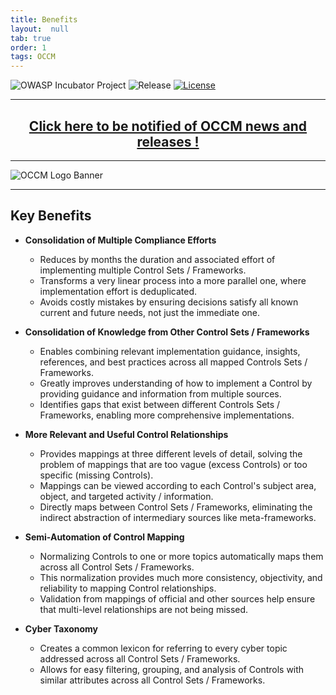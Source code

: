```yaml
---
title: Benefits
layout:  null
tab: true
order: 1
tags: OCCM
---
```


<!-- Global site tag (gtag.js) - Google Analytics -->
<script async src="https://www.googletagmanager.com/gtag/js?id=UA-153589924-2"></script>
<script>
  window.dataLayer = window.dataLayer || [];
  function gtag(){dataLayer.push(arguments);}
  gtag('js', new Date());

  gtag('config', 'UA-153589924-2');
</script>

![OWASP Incubator Project](https://owasp.org/www-project-cyber-controls-matrix/assets/images/OWASP-Incubator_Project-blue.svg)
![Release](https://owasp.org/www-project-cyber-controls-matrix/assets/images/release-tbd-blue.svg)
[![License](https://owasp.org/www-project-cyber-controls-matrix/assets/images/license-CC--BY_4.0-blue.svg)](https://creativecommons.org/licenses/by/4.0/)

***
<p><h2 style="text-align:center" target="_blank"><a href="https://eepurl.com/g3kJBP">Click here to be notified of OCCM news and releases !</a></h2></p>

***
![OCCM Logo Banner](https://owasp.org/www-project-cyber-controls-matrix/assets/images/OCCM-logo-1000x348-wht.png)

***
## Key Benefits

* **Consolidation of Multiple Compliance Efforts**
  - Reduces by months the duration and associated effort of implementing multiple Control Sets / Frameworks.
  - Transforms a very linear process into a more parallel one, where implementation effort is deduplicated.
  - Avoids costly mistakes by ensuring decisions satisfy all known current and future needs, not just the immediate one.

* **Consolidation of Knowledge from Other Control Sets / Frameworks**
  - Enables combining relevant implementation guidance, insights, references, and best practices across all mapped Controls Sets / Frameworks.
  - Greatly improves understanding of how to implement a Control by providing guidance and information from multiple sources.
  - Identifies gaps that exist between different Controls Sets / Frameworks, enabling more comprehensive implementations.

* **More Relevant and Useful Control Relationships**
  - Provides mappings at three different levels of detail, solving the problem of mappings that are too vague (excess Controls) or too specific (missing Controls).
  - Mappings can be viewed according to each Control's subject area, object, and targeted activity / information.
  - Directly maps between Control Sets / Frameworks, eliminating the indirect abstraction of intermediary sources like meta-frameworks.

* **Semi-Automation of Control Mapping**
  - Normalizing Controls to one or more topics automatically maps them across all Control Sets / Frameworks.
  - This normalization provides much more consistency, objectivity, and reliability to mapping Control relationships.
  - Validation from mappings of official and other sources help ensure that multi-level relationships are not being missed.

* **Cyber Taxonomy**
  - Creates a common lexicon for referring to every cyber topic addressed across all Control Sets / Frameworks.
  - Allows for easy filtering, grouping, and analysis of Controls with similar attributes across all Control Sets / Frameworks.

<br>
